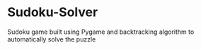 # Sudoku-Solver
Sudoku game built using Pygame and backtracking algorithm
to automatically solve the puzzle
